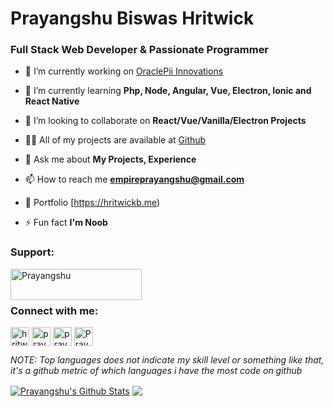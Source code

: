 <h1 align="left">Prayangshu Biswas Hritwick</h1>
<h3 align="left">Full Stack Web Developer & Passionate Programmer</h3>

- 🔭 I’m currently working on [OraclePii Innovations](https://www.oraclepii.com/)

- 🌱 I’m currently learning **Php, Node, Angular, Vue, Electron, Ionic and React Native**

- 👯 I’m looking to collaborate on **React/Vue/Vanilla/Electron Projects**

- 👨‍💻 All of my projects are available at [Github](https://github.com/x44uarbdx?tab=repositories)

- 💬 Ask me about **My Projects, Experience**

- 📫 How to reach me **empireprayangshu@gmail.com**

- 📄 Portfolio [https://hritwickb.me)

- ⚡ Fun fact **I'm Noob**

<h3 align="left">Support:</h3>
<p><a href="https://www.buymeacoffee.com/prayangshubh"> <img align="left" src="https://cdn.buymeacoffee.com/buttons/v2/default-yellow.png" height="50" width="210" alt="Prayangshu" /></a></p><br><br>

<h3 align="left">Connect with me:</h3>
<p align="left">
<a href="https://twitter.com/hritwickvilen" target="blank"><img align="center" src="https://img.icons8.com/fluent/48/000000/twitter.png" alt="hritwickvilen" height="30"  /></a>
<a href="https://www.linkedin.com/in/prayangshu-biswas-2856b9126/" target="blank"><img align="center" src="https://img.icons8.com/fluent/48/000000/linkedin.png" alt="prayangshubh" height="30"/></a>
<a href="https://instagram.com/prayangshubh" target="blank"><img align="center" src="https://img.icons8.com/fluent/50/000000/instagram-new.png" alt="prayangshubh" height="30" /></a>
<a href="https://www.youtube.com/c/prayangshubiswas" target="blank"><img align="center" src="https://img.icons8.com/color/48/000000/youtube-play.png" alt="Prayangshu Biswas" height="30" /></a>
</p>


_NOTE: Top languages does not indicate my skill level or something like that, it's a github metric of which languages i have the most code on github_

<a href="https://github.com/prayangshubh">
<img align="center" alt="Prayangshu's Github Stats" src="https://github-readme-stats.codestackr.vercel.app/api?username=prayangshubh&show_icons=true&hide_border=true&count_private=true&include_all_commits=true&theme=radical" /></a>
<a href="https://github.com/prayangshubh">
  <img align="center" src="https://github-readme-stats.anuraghazra1.vercel.app/api/top-langs/?username=prayangshubh&layout=compact&theme=radical" />
</a>
